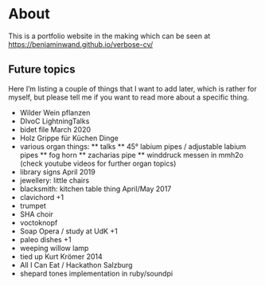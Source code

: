 # About
This is a portfolio website in the making which can be seen at https://benjaminwand.github.io/verbose-cv/

## Future topics
Here I’m listing a couple of things that I want to add later, which is rather for myself, but please tell me if you want to read more about a specific thing.

* Wilder Wein pflanzen
* DIvoC LightningTalks
* bidet file March 2020
* Holz Grippe für Küchen Dinge
* various organ things:
** talks
** 45° labium pipes / adjustable labium pipes
** fog horn
** zacharias pipe
** winddruck messen in mmh2o
(check youtube videos for further organ topics)
* library signs April 2019
* jewellery: little chairs
* blacksmith: kitchen table thing April/May 2017
* clavichord +1
* trumpet
* SHA choir
* voctoknopf
* Soap Opera / study at UdK +1
* paleo dishes +1
* weeping willow lamp
* tied up Kurt Krömer 2014
* All I Can Eat / Hackathon Salzburg
* shepard tones implementation in ruby/soundpi